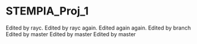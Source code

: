 # STEMPIA_Proj_1
Edited by rayc.
Edited by rayc again.
Edited again again.
Edited by branch
Edited by master
Edited by master
Edited by master